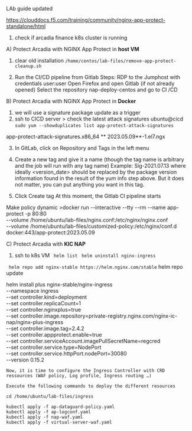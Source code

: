 LAb guide updated 

https://clouddocs.f5.com/training/community/nginx-app-protect-standalone/html

1. check if arcadia finance k8s cluster is running 

A) Protect Arcadia with NGINX App Protect in **host VM** 
  1. clear old installation 
  ```/home/centos/lab-files/remove-app-protect-cleanup.sh``` 
  
  2.  Run the CI/CD pipeline from Gitlab
      Steps:
      RDP to the Jumphost with credentials user:user
      Open Firefox and open Gitlab (if not already opened)
       Select the repository nap-deploy-centos and go to CI /CD
       
B) Protect Arcadia with NGINX App Protect in **Docker**
  1. we will use a signature package update as a trigger
  2. ssh to CICD server > check the latest attack signatures 
  ubuntu@cicd
  ```sudo yum --showduplicates list app-protect-attack-signatures```
  
  app-protect-attack-signatures.x86_64            ** 2023.05.09**-1.el7.ngx
  
  3. In GitLab, click on Repository and Tags in the left menu
  4. Create a new tag and give it a name (though the tag name is arbitrary and the job will run with any tag name) Example: Sig-2021.07.13 where ideally <version_date> should be replaced by the package version information found in the result of the yum info step above.         But it does not matter, you can put anything you want in this tag.

  5. Click Create tag
     At this moment, the Gitlab CI pipeline starts
     
     
  Make policy dynamic 
     >docker run --interactive --tty --rm --name app-protect -p 80:80 \
    --volume /home/ubuntu/lab-files/nginx.conf:/etc/nginx/nginx.conf \
    --volume /home/ubuntu/lab-files/customized-policy:/etc/nginx/conf.d \
    docker:443/app-protect:2023.05.09
     
     
     
 C) Protect Arcadia with **KIC NAP** 
   1.  ssh to k8s VM 
   ``` helm list```
   ``` helm uninstall nginx-ingress```
   
   ``` helm repo add nginx-stable https://helm.nginx.com/stable```
  helm repo update

  helm install plus nginx-stable/nginx-ingress \
  --namespace ingress \
  --set controller.kind=deployment \
  --set controller.replicaCount=1 \
  --set controller.nginxplus=true \
  --set controller.image.repository=private-registry.nginx.com/nginx-ic-nap/nginx-plus-ingress \
  --set controller.image.tag=2.4.2 \
  --set controller.appprotect.enable=true \
  --set controller.serviceAccount.imagePullSecretName=regcred \
  --set controller.service.type=NodePort \
  --set controller.service.httpPort.nodePort=30080 \
  --version 0.15.2
  ```
  Now, it is time to configure the Ingress Controller with CRD ressources (WAF policy, Log profile, Ingress routing …)

Execute the following commands to deploy the different resources

cd /home/ubuntu/lab-files/ingress

kubectl apply -f ap-dataguard-policy.yaml
kubectl apply -f ap-logconf.yaml
kubectl apply -f nap-waf.yaml
kubectl apply -f virtual-server-waf.yaml


